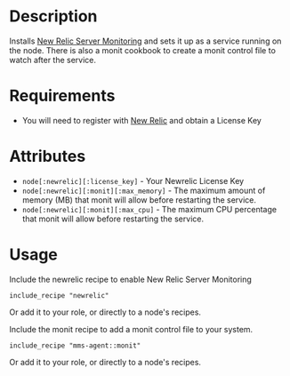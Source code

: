 Description
===========

Installs [New Relic Server Monitoring](http://newrelic.com/features/server-monitoring) and sets it up as a service running on the node.   There is also a monit cookbook to create a monit control file to watch after the service.

Requirements
============

* You will need to register with [New Relic](http://newrelic.com/) and obtain a License Key

Attributes
==========

* `node[:newrelic][:license_key]` - Your Newrelic License Key
* `node[:newrelic][:monit][:max_memory]` - The maximum amount of memory (MB) that monit will allow before restarting the service.
* `node[:newrelic][:monit][:max_cpu]` - The maximum CPU percentage that monit will allow before restarting the service.

Usage
=====

Include the newrelic recipe to enable New Relic Server Monitoring

    include_recipe "newrelic"

Or add it to your role, or directly to a node's recipes.


Include the monit recipe to add a monit control file to your system.

    include_recipe "mms-agent::monit"

Or add it to your role, or directly to a node's recipes.

